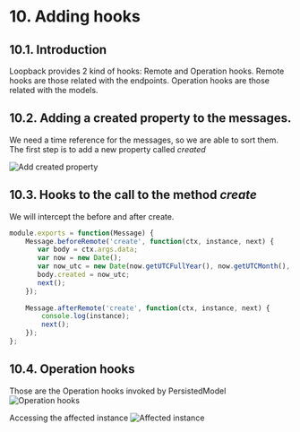 # 10. Adding hooks

## 10.1. Introduction
Loopback provides 2 kind of hooks: Remote and Operation hooks.
Remote hooks are those related with the endpoints.
Operation hooks are those related with the models.

## 10.2. Adding a created property to the messages.
We need a time reference for the messages, so we are able to sort them.
The first step is to add a new property called *created*

![Add created property](https://raw.githubusercontent.com/nodejsbcn/course27May/master/exercise10/screenshots/screenshot01.png)

## 10.3. Hooks to the call to the method *create*
We will intercept the before and after create.

```javascript
module.exports = function(Message) {
    Message.beforeRemote('create', function(ctx, instance, next) {
       var body = ctx.args.data;
       var now = new Date();
       var now_utc = new Date(now.getUTCFullYear(), now.getUTCMonth(), now.getUTCDate(),  now.getUTCHours(), now.getUTCMinutes(), now.getUTCSeconds());
       body.created = now_utc;
       next(); 
    });
    
    Message.afterRemote('create', function(ctx, instance, next) {
        console.log(instance);
        next();
    });
};
```

## 10.4. Operation hooks

Those are the Operation hooks invoked by PersistedModel
![Operation hooks](https://raw.githubusercontent.com/nodejsbcn/course27May/master/exercise10/screenshots/screenshot02.png)

Accessing the affected instance
![Affected instance](https://raw.githubusercontent.com/nodejsbcn/course27May/master/exercise10/screenshots/screenshot04.png)


